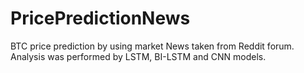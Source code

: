 # PricePredictionNews
BTC price prediction by using market News taken from Reddit forum. Analysis was performed by LSTM, BI-LSTM and CNN models. 
